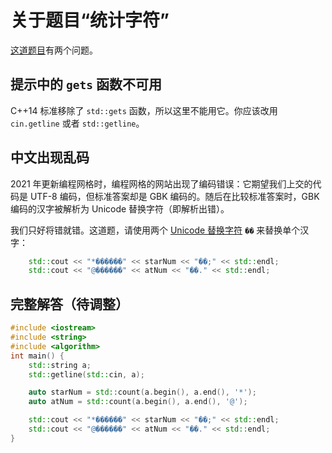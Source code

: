 # 关于题目“统计字符”

[这道题目](https://programming.pku.edu.cn/probset/570939369cef4ad18de4261b375ba508/8f7db698f280414f84460c387876bfd6/?problemsId=570939369cef4ad18de4261b375ba508)有两个问题。

## 提示中的 `gets` 函数不可用

C++14 标准移除了 `std::gets` 函数，所以这里不能用它。你应该改用 `cin.getline` 或者  `std::getline`。

## 中文出现乱码

2021 年更新编程网格时，编程网格的网站出现了编码错误：它期望我们上交的代码是 UTF-8 编码，但标准答案却是 GBK 编码的。随后在比较标准答案时，GBK 编码的汉字被解析为 Unicode 替换字符（即解析出错）。

我们只好将错就错。这道题，请使用两个 [Unicode 替换字符](https://unicode-table.com/en/FFFD/) `��` 来替换单个汉字：

```cpp
    std::cout << "*������" << starNum << "��;" << std::endl;
    std::cout << "@������" << atNum << "��." << std::endl;
```

## 完整解答（待调整）

```cpp
#include <iostream>
#include <string>
#include <algorithm>
int main() {
    std::string a;
    std::getline(std::cin, a);

    auto starNum = std::count(a.begin(), a.end(), '*');
    auto atNum = std::count(a.begin(), a.end(), '@');

    std::cout << "*������" << starNum << "��;" << std::endl;
    std::cout << "@������" << atNum << "��." << std::endl;
}
```
